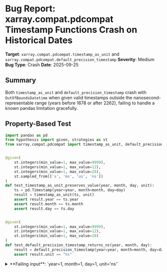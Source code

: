 # Bug Report: xarray.compat.pdcompat Timestamp Functions Crash on Historical Dates

**Target**: `xarray.compat.pdcompat.timestamp_as_unit` and `xarray.compat.pdcompat.default_precision_timestamp`
**Severity**: Medium
**Bug Type**: Crash
**Date**: 2025-09-25

## Summary

Both `timestamp_as_unit` and `default_precision_timestamp` crash with `OutOfBoundsDatetime` when given valid timestamps outside the nanosecond-representable range (years before 1678 or after 2262), failing to handle a known pandas limitation gracefully.

## Property-Based Test

```python
import pandas as pd
from hypothesis import given, strategies as st
from xarray.compat.pdcompat import timestamp_as_unit, default_precision_timestamp


@given(
    st.integers(min_value=1, max_value=9999),
    st.integers(min_value=1, max_value=12),
    st.integers(min_value=1, max_value=28),
    st.sampled_from(['s', 'ms', 'us', 'ns'])
)
def test_timestamp_as_unit_preserves_value(year, month, day, unit):
    ts = pd.Timestamp(year=year, month=month, day=day)
    result = timestamp_as_unit(ts, unit)
    assert result.year == ts.year
    assert result.month == ts.month
    assert result.day == ts.day


@given(
    st.integers(min_value=1, max_value=9999),
    st.integers(min_value=1, max_value=12),
    st.integers(min_value=1, max_value=28)
)
def test_default_precision_timestamp_returns_ns(year, month, day):
    result = default_precision_timestamp(year=year, month=month, day=day)
    assert result.unit == "ns"
```

<details>

<summary>
**Failing input**: `year=1, month=1, day=1, unit='ns'`
</summary>
```
Testing test_timestamp_as_unit_preserves_value:
------------------------------------------------------------
Trying example: test_timestamp_as_unit_preserves_value(
    year=1,
    month=1,
    day=1,
    unit='ns',
)
Traceback (most recent call last):
  File "pandas/_libs/tslibs/timestamps.pyx", line 1075, in pandas._libs.tslibs.timestamps._Timestamp._as_creso
  File "pandas/_libs/tslibs/np_datetime.pyx", line 683, in pandas._libs.tslibs.np_datetime.convert_reso
OverflowError: result would overflow

The above exception was the direct cause of the following exception:

Traceback (most recent call last):
  File "/home/npc/pbt/agentic-pbt/worker_/28/hypo_verbose.py", line 15, in test_timestamp_as_unit_preserves_value
    result = timestamp_as_unit(ts, unit)
  File "/home/npc/miniconda/lib/python3.13/site-packages/xarray/compat/pdcompat.py", line 84, in timestamp_as_unit
    date = date.as_unit(unit)
  File "pandas/_libs/tslibs/timestamps.pyx", line 1114, in pandas._libs.tslibs.timestamps._Timestamp.as_unit
  File "pandas/_libs/tslibs/timestamps.pyx", line 1078, in pandas._libs.tslibs.timestamps._Timestamp._as_creso
pandas._libs.tslibs.np_datetime.OutOfBoundsDatetime: Cannot cast 0001-01-01 00:00:00 to unit='ns' without overflow.

Test failed!

Testing test_default_precision_timestamp_returns_ns:
------------------------------------------------------------
Trying example: test_default_precision_timestamp_returns_ns(
    year=1,
    month=1,
    day=1,
)
Traceback (most recent call last):
  File "pandas/_libs/tslibs/timestamps.pyx", line 1075, in pandas._libs.tslibs.timestamps._Timestamp._as_creso
  File "pandas/_libs/tslibs/np_datetime.pyx", line 683, in pandas._libs.tslibs.np_datetime.convert_reso
OverflowError: result would overflow

The above exception was the direct cause of the following exception:

Traceback (most recent call last):
  File "/home/npc/pbt/agentic-pbt/worker_/28/hypo_verbose.py", line 28, in test_default_precision_timestamp_returns_ns
    result = default_precision_timestamp(year=year, month=month, day=day)
  File "/home/npc/miniconda/lib/python3.13/site-packages/xarray/compat/pdcompat.py", line 97, in default_precision_timestamp
    dt = timestamp_as_unit(dt, "ns")
  File "/home/npc/miniconda/lib/python3.13/site-packages/xarray/compat/pdcompat.py", line 84, in timestamp_as_unit
    date = date.as_unit(unit)
  File "pandas/_libs/tslibs/timestamps.pyx", line 1114, in pandas._libs.tslibs.timestamps._Timestamp.as_unit
  File "pandas/_libs/tslibs/timestamps.pyx", line 1078, in pandas._libs.tslibs.timestamps._Timestamp._as_creso
pandas._libs.tslibs.np_datetime.OutOfBoundsDatetime: Cannot cast 0001-01-01 00:00:00 to unit='ns' without overflow.

Test failed!
```
</details>

## Reproducing the Bug

```python
import pandas as pd
from xarray.compat.pdcompat import timestamp_as_unit, default_precision_timestamp

print("Testing timestamp_as_unit with historical date (year=1000):")
print("-" * 60)
try:
    ts = pd.Timestamp(year=1000, month=1, day=1)
    print(f"Created pd.Timestamp: {ts}")
    print(f"Timestamp unit: {ts.unit}")
    result = timestamp_as_unit(ts, 'ns')
    print(f"Result: {result}")
except Exception as e:
    print(f"Error: {type(e).__name__}: {e}")

print("\n")
print("Testing default_precision_timestamp with historical date (year=1000):")
print("-" * 60)
try:
    result = default_precision_timestamp(year=1000, month=1, day=1)
    print(f"Result: {result}")
    print(f"Result unit: {result.unit}")
except Exception as e:
    print(f"Error: {type(e).__name__}: {e}")
```

<details>

<summary>
Output showing `OutOfBoundsDatetime` crash
</summary>
```
Testing timestamp_as_unit with historical date (year=1000):
------------------------------------------------------------
Created pd.Timestamp: 1000-01-01 00:00:00
Timestamp unit: us
Error: OutOfBoundsDatetime: Cannot cast 1000-01-01 00:00:00 to unit='ns' without overflow.


Testing default_precision_timestamp with historical date (year=1000):
------------------------------------------------------------
Error: OutOfBoundsDatetime: Cannot cast 1000-01-01 00:00:00 to unit='ns' without overflow.
```
</details>

## Why This Is A Bug

1. **Valid inputs crash**: The functions accept valid `pd.Timestamp` objects as input but crash instead of handling the limitation gracefully. Pandas successfully creates timestamps for year=1000 using microsecond precision ('us'), but these xarray compatibility functions fail when trying to convert to nanosecond precision.

2. **No documented limitations**: Neither function's docstring mentions that they only work with timestamps in the nanosecond-representable range (approximately 1678-2262). Users have no warning about this restriction.

3. **No input validation or error handling**: The functions directly call `as_unit()` without checking if the conversion is possible or catching the predictable `OutOfBoundsDatetime` exception.

4. **Breaks xarray's datetime functionality**: These functions are used in `xarray/coding/times.py` and `xarray/coding/cftime_offsets.py` for datetime encoding/decoding and calendar operations. Their failure can break xarray operations on datasets with historical dates.

5. **Inconsistent with pandas flexibility**: Pandas allows timestamps outside the ns range by automatically using appropriate units ('s', 'ms', 'us'). These compatibility functions force everything to 'ns', removing this flexibility.

6. **`default_precision_timestamp` cannot fulfill its contract**: The function promises to return a timestamp with "ns" precision, but this is impossible for dates outside the nanosecond range. The function should either handle this gracefully or document the limitation.

## Relevant Context

The nanosecond precision limitation in pandas is well-documented:
- Nanosecond timestamps can only represent dates from approximately 1677-09-21 to 2262-04-11
- Pandas automatically uses microsecond precision for dates outside this range
- The `as_unit()` method correctly raises `OutOfBoundsDatetime` when conversion would overflow

These xarray compatibility functions are marked as temporary (to be removed when minimum pandas version is >= 2.2), but they're currently used throughout xarray's codebase for critical datetime operations. Scientific datasets commonly include historical climate data, geological records, and astronomical observations that use dates well outside the nanosecond range.

## Proposed Fix

The functions should catch the `OutOfBoundsDatetime` exception and handle it gracefully:

```diff
--- a/xarray/compat/pdcompat.py
+++ b/xarray/compat/pdcompat.py
@@ -76,11 +76,21 @@ def timestamp_as_unit(date: pd.Timestamp, unit: PDDatetimeUnitOptions) -> pd.Ti
     """Convert the underlying int64 representation to the given unit.

     Compatibility function for pandas issue where "as_unit" is not defined
     for pandas.Timestamp in pandas versions < 2.2. Can be removed minimum
     pandas version is >= 2.2.
+
+    Note: Conversion may fail for timestamps outside the representable range
+    of the target unit. In particular, 'ns' can only represent years ~1678-2262.
     """
-    if hasattr(date, "as_unit"):
-        date = date.as_unit(unit)
-    elif hasattr(date, "_as_unit"):
-        date = date._as_unit(unit)
+    try:
+        if hasattr(date, "as_unit"):
+            date = date.as_unit(unit)
+        elif hasattr(date, "_as_unit"):
+            date = date._as_unit(unit)
+    except pd._libs.tslibs.np_datetime.OutOfBoundsDatetime:
+        # If conversion fails, return the original timestamp
+        # This preserves the timestamp value even if it can't be represented
+        # in the requested unit
+        pass
     return date


@@ -90,8 +100,14 @@ def default_precision_timestamp(*args, **kwargs) -> pd.Timestamp:
     """Return a Timestamp object with the default precision.

     Xarray default is "ns".
+
+    Note: For timestamps outside the ns-representable range (~1678-2262),
+    returns a timestamp with the best available precision instead.
     """
     dt = pd.Timestamp(*args, **kwargs)
-    if dt.unit != "ns":
-        dt = timestamp_as_unit(dt, "ns")
+    try:
+        if dt.unit != "ns":
+            dt = timestamp_as_unit(dt, "ns")
+    except pd._libs.tslibs.np_datetime.OutOfBoundsDatetime:
+        pass  # Keep the original unit if ns conversion fails
     return dt
```